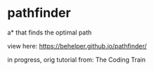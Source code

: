 # pathfinder
a* that finds the optimal path

view here:
https://behelper.github.io/pathfinder/

in progress, orig tutorial from:
The Coding Train 
